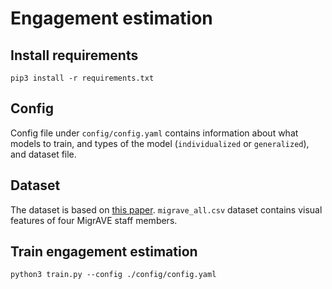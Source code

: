 # Engagement estimation

## Install requirements
```
pip3 install -r requirements.txt
```

## Config
Config file under `config/config.yaml` contains information about what models to train, and types of the model (`individualized` or `generalized`), and dataset file.

## Dataset
The dataset is based on [this paper](https://www.science.org/doi/10.1126/scirobotics.aaz3791). `migrave_all.csv` dataset contains visual features of four MigrAVE staff members.

## Train engagement estimation
```
python3 train.py --config ./config/config.yaml
```
